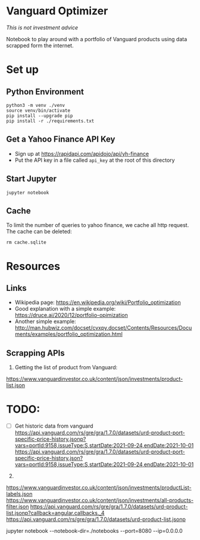 # Vanguard Optimizer

*This is not investment advice*

Notebook to play around with a portfolio of Vanguard products using data scrapped form the internet. 

# Set up

## Python Environment

```shell
python3 -m venv ./venv
source venv/bin/activate
pip install --upgrade pip
pip install -r ./requirements.txt
```
## Get a Yahoo Finance API Key

* Sign up at https://rapidapi.com/apidojo/api/yh-finance
* Put the API key in a file called `api_key` at the root of this directory 

## Start Jupyter

```shell
jupyter notebook 
```

## Cache 

To limit the number of queries to yahoo finance, we cache all http request. The cache can be deleted:
```shell
rm cache.sqlite
```


# Resources

## Links

* Wikipedia page: https://en.wikipedia.org/wiki/Portfolio_optimization
* Good explanation with a simple example: https://druce.ai/2020/12/portfolio-opimization
* Another simple example: http://man.hubwiz.com/docset/cvxpy.docset/Contents/Resources/Documents/examples/portfolio_optimization.html

## Scrapping APIs

1. Getting the list of product from Vanguard:

https://www.vanguardinvestor.co.uk/content/json/investments/product-list.json

# TODO:

- [ ] Get historic data from vanguard  
https://api.vanguard.com/rs/gre/gra/1.7.0/datasets/urd-product-port-specific-price-history.jsonp?vars=portId:9158,issueType:S,startDate:2021-09-24,endDate:2021-10-01
https://api.vanguard.com/rs/gre/gra/1.7.0/datasets/urd-product-port-specific-price-history.json?vars=portId:9158,issueType:S,startDate:2021-09-24,endDate:2021-10-01
2. 
https://www.vanguardinvestor.co.uk/content/json/investments/productList-labels.json
https://www.vanguardinvestor.co.uk/content/json/investments/all-products-filter.json
https://api.vanguard.com/rs/gre/gra/1.7.0/datasets/urd-product-list.jsonp?callback=angular.callbacks._4
https://api.vanguard.com/rs/gre/gra/1.7.0/datasets/urd-product-list.jsonp

jupyter notebook --notebook-dir=./notebooks --port=8080 --ip=0.0.0.0
